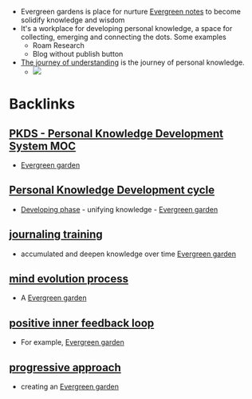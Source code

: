 - Evergreen gardens is place for nurture [Evergreen notes](<Evergreen notes.md>) to become solidify knowledge and wisdom
- It's a workplace for developing personal knowledge, a space for collecting, emerging and connecting the dots. Some examples
    - Roam Research
    - Blog without publish button
- [The journey of understanding](<The journey of understanding.md>) is the journey of personal knowledge.
    - ![](https://firebasestorage.googleapis.com/v0/b/firescript-577a2.appspot.com/o/imgs%2Fapp%2FNgoctien%2FkA2aftsAO4.png?alt=media&token=5cb97501-2f85-4df2-b770-564661cd7d9e)

# Backlinks
## [PKDS - Personal Knowledge Development System MOC](<PKDS - Personal Knowledge Development System MOC.md>)
- [Evergreen garden](<Evergreen garden.md>)

## [Personal Knowledge Development cycle](<Personal Knowledge Development cycle.md>)
- [Developing phase](<Developing phase.md>) - unifying knowledge - [Evergreen garden](<Evergreen garden.md>)

## [journaling training](<journaling training.md>)
- accumulated and deepen knowledge over time [Evergreen garden](<Evergreen garden.md>)

## [mind evolution process](<mind evolution process.md>)
- A [Evergreen garden](<Evergreen garden.md>)

## [positive inner feedback loop](<positive inner feedback loop.md>)
- For example, [Evergreen garden](<Evergreen garden.md>)

## [progressive approach](<progressive approach.md>)
- creating an [Evergreen garden](<Evergreen garden.md>)

